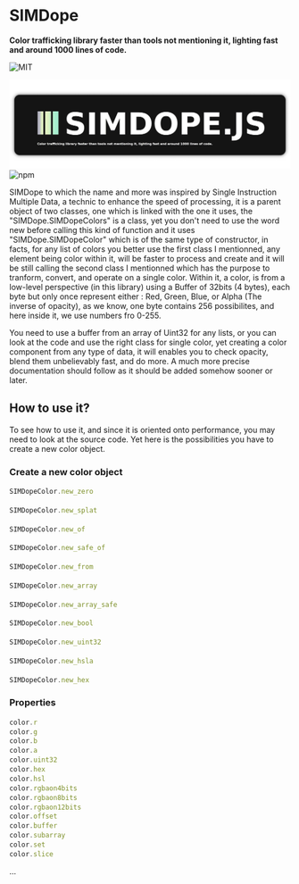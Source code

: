 # SIMDope

**Color trafficking library faster than tools not mentioning it, lighting fast and around 1000 lines of code.**

![MIT](https://img.shields.io/badge/license-MIT-green)

![UraniumJS branding logo](https://raw.githubusercontent.com/pixa-pics/SIMDope/main/Branding.png) ![npm](https://img.shields.io/npm/dw/simdope?label=NPM%20DOWNLOAD&logo=NPM)


SIMDope to which the name and more was inspired by Single Instruction Multiple Data, a technic to enhance the speed of processing, it is a parent object of two classes, one which is linked with the one it uses, the "SIMDope.SIMDopeColors" is a class, yet you don't need to use the word new before calling this kind of function and it uses "SIMDope.SIMDopeColor" which is of the same type of constructor, in facts, for any list of colors you better use the first class I mentionned, any element being color within it, will be faster to process and create and it will be still calling the second class I mentionned which has the purpose to tranform, convert, and operate on a single color. Within it, a color, is from a low-level perspective (in this library) using a Buffer of 32bits (4 bytes), each byte but only once represent either : Red, Green, Blue, or Alpha (The inverse of opacity), as we know, one byte contains 256 possibilites, and here inside it, we use numbers fro 0-255.

You need to use a buffer from an array of Uint32 for any lists, or you can look at the code and use the right class for single color, yet creating a color component from any type of data, it will enables you to check opacity, blend them unbelievably fast, and do more. A much more precise documentation should follow as it should be added somehow sooner or later.


## How to use it?

To see how to use it, and since it is oriented onto performance, you may need to look at the source code. Yet here is the possibilities you have to create a new color object.

### Create a new color object

```JavaScript
SIMDopeColor.new_zero

SIMDopeColor.new_splat

SIMDopeColor.new_of

SIMDopeColor.new_safe_of

SIMDopeColor.new_from

SIMDopeColor.new_array

SIMDopeColor.new_array_safe

SIMDopeColor.new_bool

SIMDopeColor.new_uint32

SIMDopeColor.new_hsla

SIMDopeColor.new_hex

```

### Properties

```JavaScript
color.r
color.g
color.b
color.a
color.uint32
color.hex
color.hsl
color.rgbaon4bits
color.rgbaon8bits
color.rgbaon12bits
color.offset
color.buffer
color.subarray
color.set
color.slice
```
...

